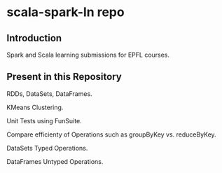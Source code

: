 # scala-spark-ln repo

## Introduction
Spark and Scala learning submissions for EPFL courses.

## Present in this Repository
RDDs, DataSets, DataFrames.

KMeans Clustering.

Unit Tests using FunSuite.

Compare efficienty of Operations such as groupByKey vs. reduceByKey.

DataSets Typed Operations.

DataFrames Untyped Operations.
